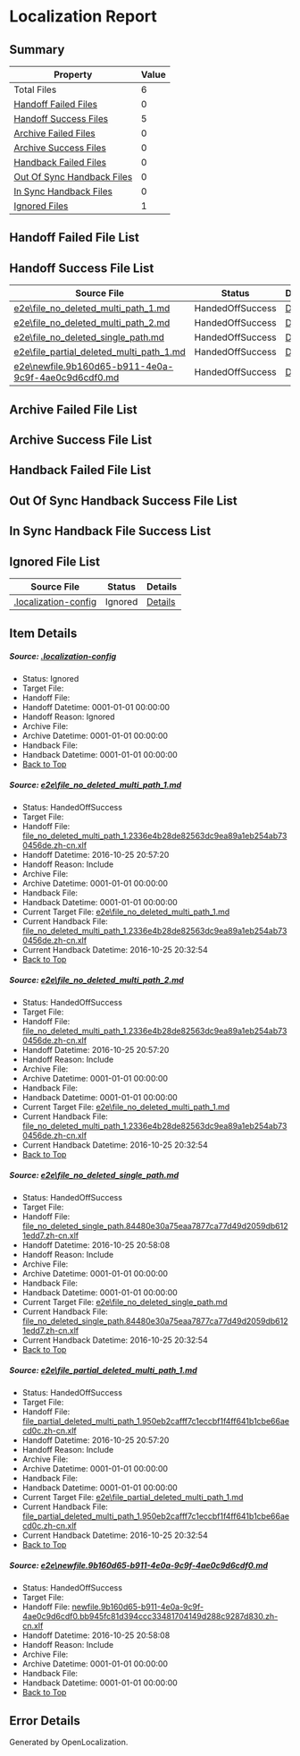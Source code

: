 # <a name='report-top'></a> Localization Report

## Summary
 Property | Value 
 -------- | ----- 
 Total Files | 6
[ Handoff Failed Files ](#handoff-failed-list)| 0
[ Handoff Success Files ](#handoff-success-list)| 5
[ Archive Failed Files ](#archive-failed-list)| 0
[ Archive Success Files ](#archive-success-list)| 0
[ Handback Failed Files ](#handback-failed-list)| 0
[ Out Of Sync Handback Files ](#outofsync-handback-success-list)| 0
[ In Sync Handback Files ](#insync-handback-success-list)| 0
[ Ignored Files ](#ignored-list)| 1

## <a name='handoff-failed-list'></a> Handoff Failed File List

## <a name='handoff-success-list'></a> Handoff Success File List
 Source File | Status | Details 
 ----------- | ------ | ------- 
 [e2e\file_no_deleted_multi_path_1.md](https://github.com/OpenLocalizationTestOrg/ol-test0/blob/4f98eac7ac24fe88066a8468d53bb2297b30e2db/e2e/file_no_deleted_multi_path_1.md) | HandedOffSuccess | [Details](#9ee9ff089c0e47e7d3b59cb646dd3896d1628da61)
 [e2e\file_no_deleted_multi_path_2.md](https://github.com/OpenLocalizationTestOrg/ol-test0/blob/96cf8feca4fe4e3e5b275215f8cdc9b95befe9b6/e2e/file_no_deleted_multi_path_2.md) | HandedOffSuccess | [Details](#9ee9ff089c0e47e7d3b59cb646dd3896d1628da62)
 [e2e\file_no_deleted_single_path.md](https://github.com/OpenLocalizationTestOrg/ol-test0/blob/96cf8feca4fe4e3e5b275215f8cdc9b95befe9b6/e2e/file_no_deleted_single_path.md) | HandedOffSuccess | [Details](#9d7b94b2ae5d3ddf62e2af0440b86299e312e13a3)
 [e2e\file_partial_deleted_multi_path_1.md](https://github.com/OpenLocalizationTestOrg/ol-test0/blob/4f98eac7ac24fe88066a8468d53bb2297b30e2db/e2e/file_partial_deleted_multi_path_1.md) | HandedOffSuccess | [Details](#f7440f3e8022cfd7317495e93a8aec73870dfdcb4)
 [e2e\newfile.9b160d65-b911-4e0a-9c9f-4ae0c9d6cdf0.md](https://github.com/OpenLocalizationTestOrg/ol-test0/blob/96cf8feca4fe4e3e5b275215f8cdc9b95befe9b6/e2e/newfile.9b160d65-b911-4e0a-9c9f-4ae0c9d6cdf0.md) | HandedOffSuccess | [Details](#c8fee7e7e4cbd9919035b6fbdb850f1ba0d0aeb45)

## <a name='archive-failed-list'></a> Archive Failed File List

## <a name='archive-success-list'></a> Archive Success File List

## <a name='handback-failed-list'></a> Handback Failed File List

## <a name='outofsync-handback-success-list'></a> Out Of Sync Handback Success File List

## <a name='insync-handback-success-list'></a> In Sync Handback File Success List

## <a name='ignored-list'></a> Ignored File List
 Source File | Status | Details 
 ----------- | ------ | ------- 
 [.localization-config](https://github.com/OpenLocalizationTestOrg/ol-test0/blob/96cf8feca4fe4e3e5b275215f8cdc9b95befe9b6/.localization-config) | Ignored | [Details](#c268a05ecaa7ec85942ed632c29928ee5bd6da8d0)

## Item Details
##### <a name='c268a05ecaa7ec85942ed632c29928ee5bd6da8d0'></a> Source: [.localization-config](https://github.com/OpenLocalizationTestOrg/ol-test0/blob/96cf8feca4fe4e3e5b275215f8cdc9b95befe9b6/.localization-config)
* Status: Ignored
* Target File: 
* Handoff File: 
* Handoff Datetime: 0001-01-01 00:00:00
* Handoff Reason: Ignored
* Archive File: 
* Archive Datetime: 0001-01-01 00:00:00
* Handback File: 
* Handback Datetime: 0001-01-01 00:00:00
* [Back to Top](#report-top)

##### <a name='9ee9ff089c0e47e7d3b59cb646dd3896d1628da61'></a> Source: [e2e\file_no_deleted_multi_path_1.md](https://github.com/OpenLocalizationTestOrg/ol-test0/blob/4f98eac7ac24fe88066a8468d53bb2297b30e2db/e2e/file_no_deleted_multi_path_1.md)
* Status: HandedOffSuccess
* Target File: 
* Handoff File: [file_no_deleted_multi_path_1.2336e4b28de82563dc9ea89a1eb254ab730456de.zh-cn.xlf](https://github.com/OpenLocalizationTestOrg/ol-test0-handoff/blob/4799cdf3c6191857ad0234ded0ad9f99e3240161/ol-handoff/OpenLocalizationTestOrg/ol-test0-zhcn/shujia/mt/file_no_deleted_multi_path_1.2336e4b28de82563dc9ea89a1eb254ab730456de.zh-cn.xlf)
* Handoff Datetime: 2016-10-25 20:57:20
* Handoff Reason: Include
* Archive File: 
* Archive Datetime: 0001-01-01 00:00:00
* Handback File: 
* Handback Datetime: 0001-01-01 00:00:00
* Current Target File: [e2e\file_no_deleted_multi_path_1.md](https://github.com/OpenLocalizationTestOrg/ol-test0-zhcn/blob/180022c3128a99fbd28f285af7b2a1e2297d9d8d/e2e/file_no_deleted_multi_path_1.md)
* Current Handback File: [file_no_deleted_multi_path_1.2336e4b28de82563dc9ea89a1eb254ab730456de.zh-cn.xlf](https://github.com/OpenLocalizationTestOrg/ol-test0-handback/blob/77c1369d23d14eb0bd47f834d458e7f19eef4e34/ol-handback/OpenLocalizationTestOrg/ol-test0-zhcn/shujia/mt/file_no_deleted_multi_path_1.2336e4b28de82563dc9ea89a1eb254ab730456de.zh-cn.xlf)
* Current Handback Datetime: 2016-10-25 20:32:54
* [Back to Top](#report-top)

##### <a name='9ee9ff089c0e47e7d3b59cb646dd3896d1628da62'></a> Source: [e2e\file_no_deleted_multi_path_2.md](https://github.com/OpenLocalizationTestOrg/ol-test0/blob/96cf8feca4fe4e3e5b275215f8cdc9b95befe9b6/e2e/file_no_deleted_multi_path_2.md)
* Status: HandedOffSuccess
* Target File: 
* Handoff File: [file_no_deleted_multi_path_1.2336e4b28de82563dc9ea89a1eb254ab730456de.zh-cn.xlf](https://github.com/OpenLocalizationTestOrg/ol-test0-handoff/blob/4799cdf3c6191857ad0234ded0ad9f99e3240161/ol-handoff/OpenLocalizationTestOrg/ol-test0-zhcn/shujia/mt/file_no_deleted_multi_path_1.2336e4b28de82563dc9ea89a1eb254ab730456de.zh-cn.xlf)
* Handoff Datetime: 2016-10-25 20:57:20
* Handoff Reason: Include
* Archive File: 
* Archive Datetime: 0001-01-01 00:00:00
* Handback File: 
* Handback Datetime: 0001-01-01 00:00:00
* Current Target File: [e2e\file_no_deleted_multi_path_1.md](https://github.com/OpenLocalizationTestOrg/ol-test0-zhcn/blob/180022c3128a99fbd28f285af7b2a1e2297d9d8d/e2e/file_no_deleted_multi_path_1.md)
* Current Handback File: [file_no_deleted_multi_path_1.2336e4b28de82563dc9ea89a1eb254ab730456de.zh-cn.xlf](https://github.com/OpenLocalizationTestOrg/ol-test0-handback/blob/77c1369d23d14eb0bd47f834d458e7f19eef4e34/ol-handback/OpenLocalizationTestOrg/ol-test0-zhcn/shujia/mt/file_no_deleted_multi_path_1.2336e4b28de82563dc9ea89a1eb254ab730456de.zh-cn.xlf)
* Current Handback Datetime: 2016-10-25 20:32:54
* [Back to Top](#report-top)

##### <a name='9d7b94b2ae5d3ddf62e2af0440b86299e312e13a3'></a> Source: [e2e\file_no_deleted_single_path.md](https://github.com/OpenLocalizationTestOrg/ol-test0/blob/96cf8feca4fe4e3e5b275215f8cdc9b95befe9b6/e2e/file_no_deleted_single_path.md)
* Status: HandedOffSuccess
* Target File: 
* Handoff File: [file_no_deleted_single_path.84480e30a75eaa7877ca77d49d2059db6121edd7.zh-cn.xlf](https://github.com/OpenLocalizationTestOrg/ol-test0-handoff/blob/3997ef9e50445ec760553b9041645f3d54c6aeda/ol-handoff/OpenLocalizationTestOrg/ol-test0-zhcn/shujia/mt/file_no_deleted_single_path.84480e30a75eaa7877ca77d49d2059db6121edd7.zh-cn.xlf)
* Handoff Datetime: 2016-10-25 20:58:08
* Handoff Reason: Include
* Archive File: 
* Archive Datetime: 0001-01-01 00:00:00
* Handback File: 
* Handback Datetime: 0001-01-01 00:00:00
* Current Target File: [e2e\file_no_deleted_single_path.md](https://github.com/OpenLocalizationTestOrg/ol-test0-zhcn/blob/180022c3128a99fbd28f285af7b2a1e2297d9d8d/e2e/file_no_deleted_single_path.md)
* Current Handback File: [file_no_deleted_single_path.84480e30a75eaa7877ca77d49d2059db6121edd7.zh-cn.xlf](https://github.com/OpenLocalizationTestOrg/ol-test0-handback/blob/77c1369d23d14eb0bd47f834d458e7f19eef4e34/ol-handback/OpenLocalizationTestOrg/ol-test0-zhcn/shujia/mt/file_no_deleted_single_path.84480e30a75eaa7877ca77d49d2059db6121edd7.zh-cn.xlf)
* Current Handback Datetime: 2016-10-25 20:32:54
* [Back to Top](#report-top)

##### <a name='f7440f3e8022cfd7317495e93a8aec73870dfdcb4'></a> Source: [e2e\file_partial_deleted_multi_path_1.md](https://github.com/OpenLocalizationTestOrg/ol-test0/blob/4f98eac7ac24fe88066a8468d53bb2297b30e2db/e2e/file_partial_deleted_multi_path_1.md)
* Status: HandedOffSuccess
* Target File: 
* Handoff File: [file_partial_deleted_multi_path_1.950eb2cafff7c1eccbf1f4ff641b1cbe66aecd0c.zh-cn.xlf](https://github.com/OpenLocalizationTestOrg/ol-test0-handoff/blob/4799cdf3c6191857ad0234ded0ad9f99e3240161/ol-handoff/OpenLocalizationTestOrg/ol-test0-zhcn/shujia/mt/file_partial_deleted_multi_path_1.950eb2cafff7c1eccbf1f4ff641b1cbe66aecd0c.zh-cn.xlf)
* Handoff Datetime: 2016-10-25 20:57:20
* Handoff Reason: Include
* Archive File: 
* Archive Datetime: 0001-01-01 00:00:00
* Handback File: 
* Handback Datetime: 0001-01-01 00:00:00
* Current Target File: [e2e\file_partial_deleted_multi_path_1.md](https://github.com/OpenLocalizationTestOrg/ol-test0-zhcn/blob/180022c3128a99fbd28f285af7b2a1e2297d9d8d/e2e/file_partial_deleted_multi_path_1.md)
* Current Handback File: [file_partial_deleted_multi_path_1.950eb2cafff7c1eccbf1f4ff641b1cbe66aecd0c.zh-cn.xlf](https://github.com/OpenLocalizationTestOrg/ol-test0-handback/blob/77c1369d23d14eb0bd47f834d458e7f19eef4e34/ol-handback/OpenLocalizationTestOrg/ol-test0-zhcn/shujia/mt/file_partial_deleted_multi_path_1.950eb2cafff7c1eccbf1f4ff641b1cbe66aecd0c.zh-cn.xlf)
* Current Handback Datetime: 2016-10-25 20:32:54
* [Back to Top](#report-top)

##### <a name='c8fee7e7e4cbd9919035b6fbdb850f1ba0d0aeb45'></a> Source: [e2e\newfile.9b160d65-b911-4e0a-9c9f-4ae0c9d6cdf0.md](https://github.com/OpenLocalizationTestOrg/ol-test0/blob/96cf8feca4fe4e3e5b275215f8cdc9b95befe9b6/e2e/newfile.9b160d65-b911-4e0a-9c9f-4ae0c9d6cdf0.md)
* Status: HandedOffSuccess
* Target File: 
* Handoff File: [newfile.9b160d65-b911-4e0a-9c9f-4ae0c9d6cdf0.bb945fc81d394ccc33481704149d288c9287d830.zh-cn.xlf](https://github.com/OpenLocalizationTestOrg/ol-test0-handoff/blob/3997ef9e50445ec760553b9041645f3d54c6aeda/ol-handoff/OpenLocalizationTestOrg/ol-test0-zhcn/shujia/mt/newfile.9b160d65-b911-4e0a-9c9f-4ae0c9d6cdf0.bb945fc81d394ccc33481704149d288c9287d830.zh-cn.xlf)
* Handoff Datetime: 2016-10-25 20:58:08
* Handoff Reason: Include
* Archive File: 
* Archive Datetime: 0001-01-01 00:00:00
* Handback File: 
* Handback Datetime: 0001-01-01 00:00:00
* [Back to Top](#report-top)


## Error Details

Generated by OpenLocalization.
